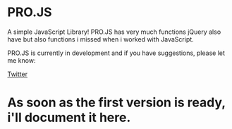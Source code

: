 # PRO.JS

A simple JavaScript Library! PRO.JS has very much functions jQuery also have but also functions i missed when i worked with JavaScript.

PRO.JS is currently in development and if you have suggestions, please let me know:

[Twitter](https://twitter.com/EinLinuus)

# As soon as the first version is ready, i'll document it here.